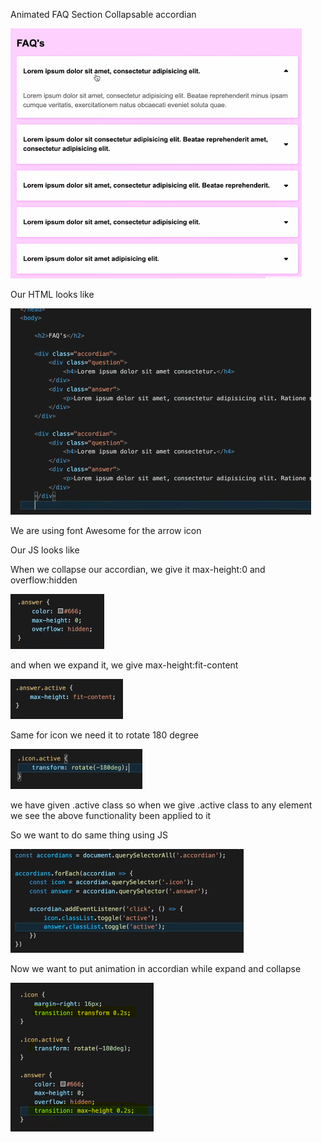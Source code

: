 Animated FAQ Section
Collapsable accordian

![Demo](image-1.png)

Our HTML looks like

![alt text](image-2.png)

We are using font Awesome for the arrow icon

Our JS looks like

When we collapse our accordian, we give it max-height:0 and overflow:hidden

![alt text](image-3.png)

and when we expand it, we give max-height:fit-content

![alt text](image-4.png)

Same for icon we need it to rotate 180 degree

![alt text](image-5.png)

we have given .active class so when we give .active class to any element we see the above functionality been applied to it

So we want to do same thing using JS

![alt text](image-6.png)

Now we want to put animation in accordian while expand and collapse

![alt text](image-7.png)
